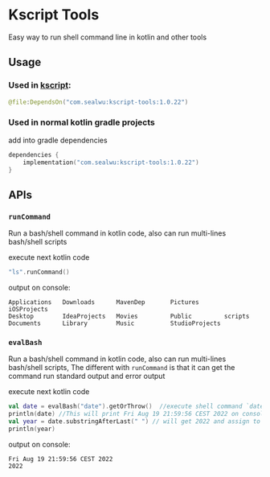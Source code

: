 # Kscript Tools

Easy way to run shell command line in kotlin and other tools

## Usage

### Used in [kscript](https://github.com/holgerbrandl/kscript):

```kotlin
@file:DependsOn("com.sealwu:kscript-tools:1.0.22")
```

### Used in normal kotlin gradle projects

add into gradle dependencies

```kotlin
dependencies {
    implementation("com.sealwu:kscript-tools:1.0.22")
}
```

## APIs

### `runCommand`
Run a bash/shell command in kotlin code, also can run multi-lines bash/shell scripts

execute next kotlin code
```kotlin
"ls".runCommand()
```
output on console:
```shell
Applications   Downloads      MavenDep       Pictures       iOSProjects
Desktop        IdeaProjects   Movies         Public         scripts
Documents      Library        Music          StudioProjects
```

### `evalBash`
Run a bash/shell command in kotlin code, also can run multi-lines bash/shell scripts,
The different with `runCommand` is that it can get the command run standard output and error output

execute next kotlin code
```kotlin
val date = evalBash("date").getOrThrow()  //execute shell command `date` and get the command's output and set the content to date variable
println(date) //This will print Fri Aug 19 21:59:56 CEST 2022 on console
val year = date.substringAfterLast(" ") // will get 2022 and assign to `year`
println(year)
```

output on console:
```shell
Fri Aug 19 21:59:56 CEST 2022
2022
```
